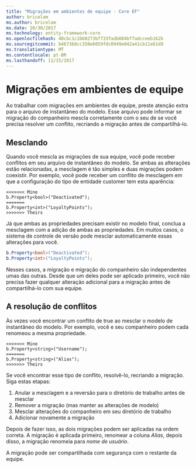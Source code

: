 ```yaml
---
title: "Migrações em ambientes de equipe - Core EF"
author: bricelam
ms.author: bricelam
ms.date: 10/30/2017
ms.technology: entity-framework-core
ms.openlocfilehash: 40cbc1c1bb0273bf733fadb884bffadcceeb162b
ms.sourcegitcommit: b467368cc350e6059fdc0949e042a41cb11e61d9
ms.translationtype: MT
ms.contentlocale: pt-BR
ms.lasthandoff: 11/15/2017
---
```

<a name="migrations-in-team-environments"></a>Migrações em ambientes de equipe
===============================
Ao trabalhar com migrações em ambientes de equipe, preste atenção extra para o arquivo de instantâneo do modelo. Esse arquivo pode informar se migração do companheiro mescla corretamente com o seu de se você precisa resolver um conflito, recriando a migração antes de compartilhá-lo.

<a name="merging"></a>Mesclando
-------
Quando você mescla as migrações de sua equipe, você pode receber conflitos em seu arquivo de instantâneo do modelo. Se ambas as alterações estão relacionadas, a mesclagem é tão simples e duas migrações podem coexistir. Por exemplo, você pode receber um conflito de mesclagem em que a configuração do tipo de entidade customer tem esta aparência:

    <<<<<<< Mine
    b.Property<bool>("Deactivated");
    =======
    b.Property<int>("LoyaltyPoints");
    >>>>>>> Theirs

Já que ambas as propriedades precisam existir no modelo final, conclua a mesclagem com a adição de ambas as propriedades. Em muitos casos, o sistema de controle de versão pode mesclar automaticamente essas alterações para você.

``` csharp
b.Property<bool>("Deactivated");
b.Property<int>("LoyaltyPoints");
```

Nesses casos, a migração e migração do companheiro são independentes umas das outras. Desde que um deles pode ser aplicado primeiro, você não precisa fazer qualquer alteração adicional para a migração antes de compartilhá-lo com sua equipe.

<a name="resolving-conflicts"></a>A resolução de conflitos
-------------------
Às vezes você encontrar um conflito de true ao mesclar o modelo de instantâneo do modelo. Por exemplo, você e seu companheiro podem cada renomeou a mesma propriedade.

    <<<<<<< Mine
    b.Property<string>("Username");
    =======
    b.Property<string>("Alias");
    >>>>>>> Theirs

Se você encontrar esse tipo de conflito, resolvê-lo, recriando a migração. Siga estas etapas:

1. Anular a mesclagem e a reversão para o diretório de trabalho antes de mesclar
2. Remover a migração (mas manter as alterações de modelo)
3. Mesclar alterações do companheiro em seu diretório de trabalho
4. Adicionar novamente a migração

Depois de fazer isso, as dois migrações podem ser aplicadas na ordem correta. A migração é aplicada primeiro, renomear a coluna *Alias*, depois disso, a migração renomeia para *nome de usuário*.

A migração pode ser compartilhada com segurança com o restante da equipe.
